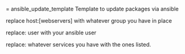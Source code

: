 = ansible_update_template
Template to update packages via ansible

replace host:[webservers] with whatever group you have in place

replace: user with your ansible user

replace: whatever services you have with the ones listed. 
